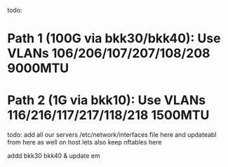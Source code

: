 todo: 
# Path 1 (100G via bkk30/bkk40): Use VLANs 106/206/107/207/108/208 9000MTU
# Path 2 (1G via bkk10): Use VLANs 116/216/117/217/118/218 1500MTU

todo: 
add all our servers /etc/network/interfaces file here and updateabl from here as well on host
lets also keep nftables here 

addd bkk30 bkk40 & update em
